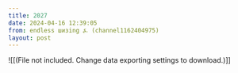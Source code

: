 ```yaml
---
title: 2027
date: 2024-04-16 12:39:05
from: endless шизing ⍼ (channel1162404975)
layout: post
---
```


![[(File not included. Change data exporting settings to download.)]]


